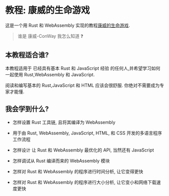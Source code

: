 # 教程: 康威的生命游戏

这是一个用 Rust 和 WebAssembly 实现的教程[康威的生命游戏][gol].

> 谁是 康威-ConWay 我怎么知道 ❓

[gol]: https://zh.wikipedia.org/wiki/%E5%BA%B7%E5%A8%81%E7%94%9F%E5%91%BD%E6%B8%B8%E6%88%8F

## 本教程适合谁?

本教程适用于 已经具有基本 Rust 和 JavaScript 经验 的任何人,并希望学习如何一起使用 Rust,WebAssembly 和 JavaScript.

阅读和编写基本的 Rust,JavaScript 和 HTML 应该会很舒服. 你绝对不需要成为专家才能懂.

## 我会学到什么?

- 怎样设置 Rust 工具链, 且将其编译为 WebAssembly

- 用于由 Rust, WebAssembly,
  JavaScript, HTML, 和 CSS 开发的多语言程序工作流程

- 怎样设计 让 Rust 和 WebAssembly 最优化的 API, 当然还有 JavaScript

- 怎样调试从 Rust 编译而来的 WebAssembly 模块

- 怎样对 Rust 和 WebAssembly 的程序进行时间分析, 让它变得更快

- 怎样对 Rust 和 WebAssembly 的程序进行大小分析, 让它变小和网络下载速度更快
